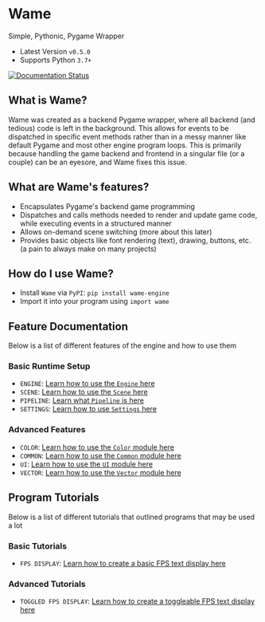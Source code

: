 # Wame
Simple, Pythonic, Pygame Wrapper
- Latest Version `v0.5.0`
- Supports Python `3.7+`

[![Documentation Status](https://readthedocs.org/projects/wame/badge/?version=latest&style=for-the-badge)](https://wame.readthedocs.io/en/latest/?badge=latest)

## What is Wame?
Wame was created as a backend Pygame wrapper, where all backend (and tedious) code is left in the background. This allows for events to be dispatched in specific event methods rather than in a messy manner like default Pygame and most other engine program loops.
This is primarily because handling the game backend and frontend in a singular file (or a couple) can be an eyesore, and Wame fixes this issue.

## What are Wame's features?
- Encapsulates Pygame's backend game programming
- Dispatches and calls methods needed to render and update game code, while executing events in a structured manner
- Allows on-demand scene switching (more about this later)
- Provides basic objects like font rendering (text), drawing, buttons, etc. (a pain to always make on many projects)

## How do I use Wame?
- Install `Wame` via `PyPI`: `pip install wame-engine`
- Import it into your program using `import wame`

## Feature Documentation
Below is a list of different features of the engine and how to use them

### Basic Runtime Setup
- `ENGINE`: [Learn how to use the `Engine` here](https://wame.wildevstudios.net/en/latest/pages/documentation/engine/)
- `SCENE`: [Learn how to use the `Scene` here](https://wame.wildevstudios.net/en/latest/pages/documentation/scene/)
- `PIPELINE`: [Learn what `Pipeline` is here](https://wame.wildevstudios.net/en/latest/pages/documentation/pipeline/)
- `SETTINGS`: [Learn how to use `Settings` here](https://wame.wildevstudios.net/en/latest/pages/documentation/settings/)

### Advanced Features
- `COLOR`: [Learn how to use the `Color` module here](https://wame.wildevstudios.net/en/latest/pages/documentation/color/)
- `COMMON`: [Learn how to use the `Common` module here](https://wame.wildevstudios.net/en/latest/pages/documentation/common/)
- `UI`: [Learn how to use the `UI` module here](https://wame.wildevstudios.net/en/latest/pages/documentation/ui/)
- `VECTOR`: [Learn how to use the `Vector` module here](https://wame.wildevstudios.net/en/latest/pages/documentation/vector/)

## Program Tutorials
Below is a list of different tutorials that outlined programs that may be used a lot

### Basic Tutorials
- `FPS DISPLAY`: [Learn how to create a basic FPS text display here](https://wame.wildevstudios.net/en/latest/pages/tutorials/fps_display/)

### Advanced Tutorials
- `TOGGLED FPS DISPLAY`: [Learn how to create a toggleable FPS text display here](https://wame.wildevstudios.net/en/latest/pages/tutorials/toggled_fps_display/)